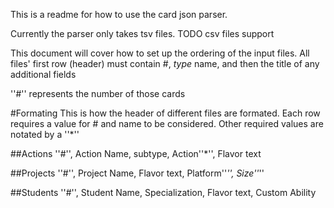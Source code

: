 This is a readme for how to use the card json parser.

Currently the parser only takes tsv files. 
TODO csv files support

This document will cover how to set up the ordering of the input files.
All files' first row (header) must contain #,  *type* name, and then the title of any additional fields

''#'' represents the number of those cards

#Formating
This is how the header of different files are formated. 
Each row requires a value for # and name to be considered.
Other required values are notated by a ''*''

##Actions
''#'', Action Name, subtype, Action''*'', Flavor text

##Projects
''#'', Project Name, Flavor text, Platform''*'', Size''*''

##Students
''#'', Student Name, Specialization, Flavor text, Custom Ability
